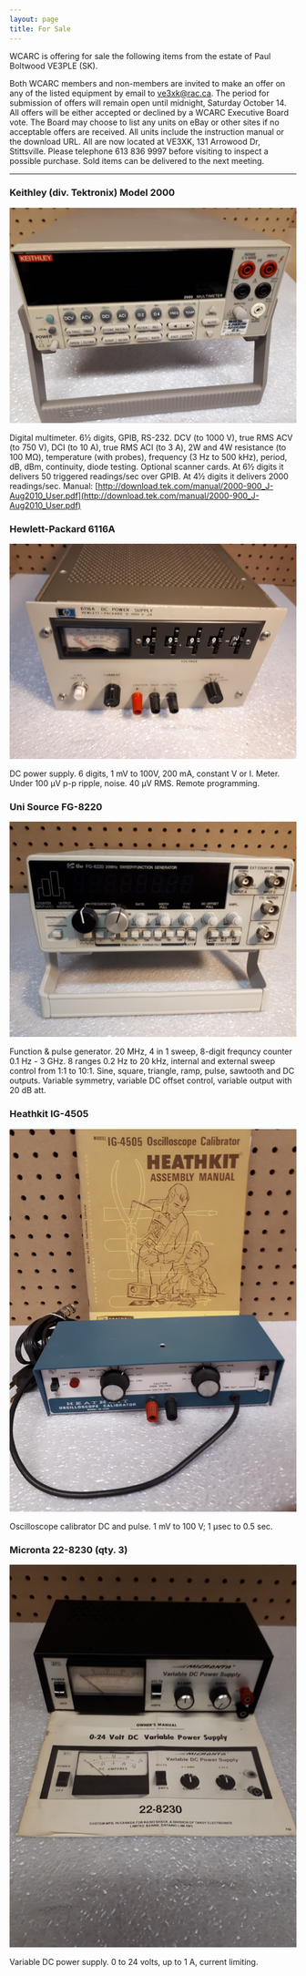 ```yaml
---
layout: page
title: For Sale
---
```


WCARC is offering for sale the following items from the estate of Paul Boltwood VE3PLE (SK).

Both WCARC members and non-members are invited to make an offer on any of the listed equipment by email to [ve3xk@rac.ca](mailto:ve3xk@rac.ca). The period for submission of offers will remain open until midnight, Saturday October 14. All offers will be either accepted or declined by a WCARC Executive Board vote. The Board may choose to list any units on eBay or other sites if no acceptable offers are received. All units include the instruction manual or the download URL. All are now located at VE3XK, 131 Arrowood Dr, Stittsville. Please telephone 613 836 9997 before visiting to inspect a possible purchase. Sold items can be delivered to the next meeting.

-----

### Keithley (div. Tektronix) Model 2000

![Keithley 2000](images/forsale-k2000-small.jpg)

Digital multimeter. 6½ digits, GPIB, RS-232. DCV (to 1000 V), true RMS ACV (to 750 V), DCI (to 10 A), true RMS ACI (to 3 A), 2W and 4W resistance (to 100 MΩ), temperature (with probes), frequency (3 Hz to 500 kHz), period, dB, dBm, continuity, diode testing. Optional scanner cards. At 6½ digits it delivers 50 triggered readings/sec over GPIB. At 4½ digits it delivers 2000 readings/sec. Manual: [http://download.tek.com/manual/2000-900_J-Aug2010_User.pdf](http://download.tek.com/manual/2000-900_J-Aug2010_User.pdf)

### Hewlett-Packard 6116A

![Hewlett-Packard 6116A](images/forsale-6116a-small.jpg)

DC power supply. 6 digits, 1 mV to 100V, 200 mA, constant V or I. Meter. Under 100 µV p-p ripple, noise. 40 µV RMS. Remote programming.

### Uni Source FG-8220

![Uni Source FG-8220](images/forsale-fg-8220-small.jpg)

Function & pulse generator. 20 MHz, 4 in 1 sweep, 8-digit frequncy counter 0.1 Hz - 3 GHz. 8 ranges 0.2 Hz to 20 kHz, internal and external sweep control from 1:1 to 10:1. Sine, square, triangle, ramp, pulse, sawtooth and DC outputs. Variable symmetry, variable DC offset control, variable output with 20 dB att.

### Heathkit IG-4505

![Heathkit IG-4505](images/forsale-ig-4505-small.jpg)

Oscilloscope calibrator DC and pulse. 1 mV to 100 V; 1 µsec to 0.5 sec.

### Micronta 22-8230 (qty. 3)

![Micronta 22-8230](images/forsale-22-8230-small.jpg)

Variable DC power supply. 0 to 24 volts, up to 1 A, current limiting.
